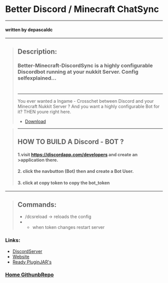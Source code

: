 # Better Discord / Minecraft ChatSync
---
#### written by depascaldc

---
> ## Description:
> ### Better-Minecraft-DiscordSync is a highly configurable Discordbot running at your nukkit Server. Config selfexplained...
> # 
> ---
> You ever wanted a Ingame - Crosschet between Discord and your Minecraft Nukkit Server ?
> And you want a highly configurable Bot for it? 
> THEN youre right here.
> - [Download](https://github.com/depascaldc/NukkitX-Projects/raw/master/Compiled-Plugins/Better-Minecraft-DiscordSync-1.0.0-SNAPSHOT.jar)

>---
>## HOW TO BUILD A Discord - BOT ?
>#### 1.visit https://discordapp.com/developers and create an >application there.
>#### 2. click the navbutton (Bot) then and create a Bot User.
>#### 3. click at copy token to copy the bot_token
---

> ## Commands:
> - /dcsreload -> reloads the config
> - - when token changes restart server

### Links:
- [DiscordServer](https://discord.gg/dqRMdEk)
- [Website](https://depascaldc.de)
- [Ready PluginJAR's](https://github.com/depascaldc/NukkitX-Projects/tree/master/Compiled-Plugins)
  
### [Home GithunbRepo](https://github.com/depascaldc/NukkitX-Projects)
